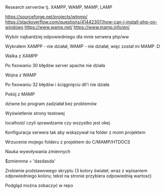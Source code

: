 Research serverów tj. XAMPP, WAMP, MAMP, LAMP

https://sourceforge.net/projects/wtnmp/
https://stackoverflow.com/questions/41442307/how-can-i-install-php-on-windows
https://www.wamp.net/
https://www.mamp.info/en/

Wybór najbardziej odpowiedniego dla mnie serwera php/ww

Wybrałem XAMPP - nie działał, WAMP - nie działał, więc został mi MAMP :D

Walka z XAMPP

Po fixowaniu 30 błędów server apache nie działa

Wojna z WAMP

Po fixowaniu 32 błędów i ściągnięciu dll'i nie działa

Pokój z MAMP

dziwne bo program zadziałał bez problemów

Wyświetlenie strony testowej

localhost/ czyli sprawdzanie czy wszystko jest okej

Konfiguracja serwera tak aby wskazywał na folder z moim projektem

Wrzucenie mojego folderu z projektem do C/MAMP/HTDOCS

Nauka wywoływania zmiennych

$zmiennna = 'dasdasda'

Zrobienie podstawowego skryptu (3 kolory świateł, wraz z wpisaniem odpowiedniego koloru; tekst na stronie przybiera odpowiednią wartosć)

Podgląd można zobaczyć w repo


